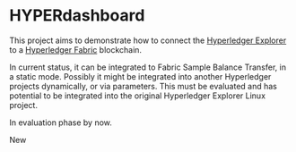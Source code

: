 # HYPERdashboard

This project aims to demonstrate how to connect the [Hyperledger Explorer](https://www.hyperledger.org/projects/explorer) to a [Hyperledger Fabric](https://www.hyperledger.org/projects/fabric) blockchain.

In current status, it can be integrated to Fabric Sample Balance Transfer, in a static mode. Possibly it might be integrated into another Hyperledger projects dynamically, or via parameters. This must be evaluated and has potential to be integrated into the original Hyperledger Explorer Linux project.

In evaluation phase by now.

New
